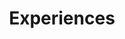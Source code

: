 ---
title: "Experiences"
permalink: /experiences/
layout: default       # 或 single，看你主题有哪个
author_profile: true
---